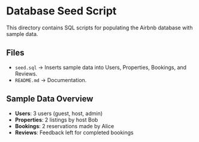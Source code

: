 # Database Seed Script

This directory contains SQL scripts for populating the Airbnb database with sample data.

## Files
- `seed.sql` → Inserts sample data into Users, Properties, Bookings, and Reviews.
- `README.md` → Documentation.

## Sample Data Overview
- **Users**: 3 users (guest, host, admin)
- **Properties**: 2 listings by host Bob
- **Bookings**: 2 reservations made by Alice
- **Reviews**: Feedback left for completed bookings

